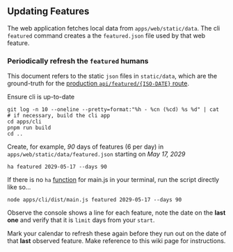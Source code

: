 ## Updating Features

The web application fetches local data from `apps/web/static/data`. The cli `featured` command creates a the `featured.json` file used by that web feature.

### Periodically refresh the `featured` humans

This document refers to the static `json` files in `static/data`, which are the ground-truth for the [production `api/featured/{ISO-DATE}` route](https://www.humanaccomplishment.com/api/featured/2025-01-01).

Ensure cli is up-to-date

```shell
git log -n 10 --oneline --pretty=format:"%h - %cn (%cd) %s %d" | cat
# if necessary, build the cli app
cd apps/cli
pnpm run build
cd ..
```

Create, for example, _90_ days of features (6 per day) in `apps/web/static/data/featured.json` starting on _May 17, 2029_

```shell
ha featured 2029-05-17 --days 90
```

If there is no `ha` [function](https://github.com/rothgar/mastering-zsh/blob/master/docs/helpers/functions.md) for main.js in your terminal, run the script directly like so...

```shell
node apps/cli/dist/main.js featured 2029-05-17 --days 90
```

Observe the console shows a line for each feature, note the date on the **last one** and verify that it is `limit` days from your `start`.

Mark your calendar to refresh these again before they run out on the date of that **last** observed feature. Make reference to this wiki page for instructions.

